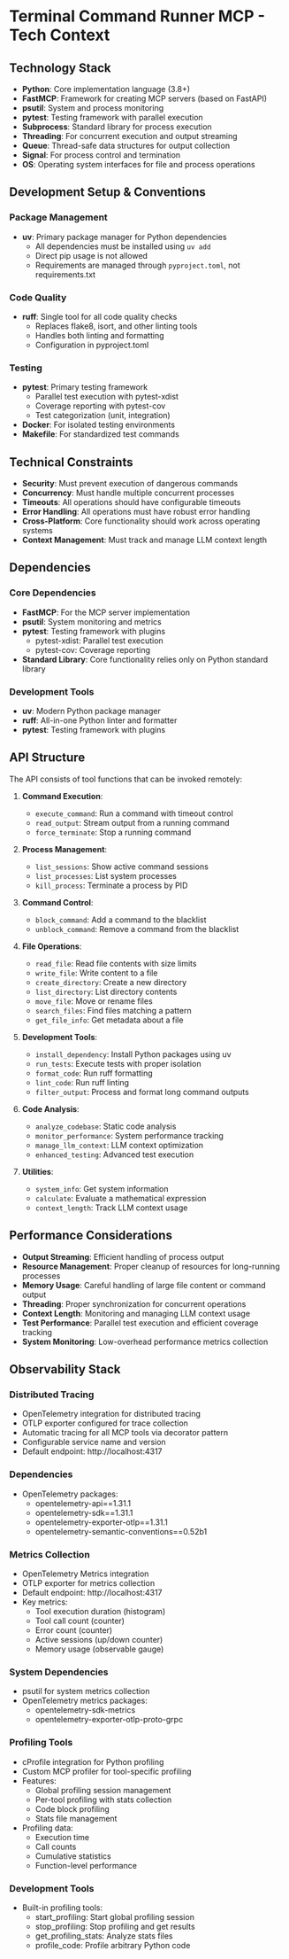 # Terminal Command Runner MCP - Tech Context

## Technology Stack

- **Python**: Core implementation language (3.8+)
- **FastMCP**: Framework for creating MCP servers (based on FastAPI)
- **psutil**: System and process monitoring
- **pytest**: Testing framework with parallel execution
- **Subprocess**: Standard library for process execution
- **Threading**: For concurrent execution and output streaming
- **Queue**: Thread-safe data structures for output collection
- **Signal**: For process control and termination
- **OS**: Operating system interfaces for file and process operations

## Development Setup & Conventions

### Package Management
- **uv**: Primary package manager for Python dependencies
  - All dependencies must be installed using `uv add`
  - Direct pip usage is not allowed
  - Requirements are managed through `pyproject.toml`, not requirements.txt

### Code Quality
- **ruff**: Single tool for all code quality checks
  - Replaces flake8, isort, and other linting tools
  - Handles both linting and formatting
  - Configuration in pyproject.toml

### Testing
- **pytest**: Primary testing framework
  - Parallel test execution with pytest-xdist
  - Coverage reporting with pytest-cov
  - Test categorization (unit, integration)
- **Docker**: For isolated testing environments
- **Makefile**: For standardized test commands

## Technical Constraints

- **Security**: Must prevent execution of dangerous commands
- **Concurrency**: Must handle multiple concurrent processes
- **Timeouts**: All operations should have configurable timeouts
- **Error Handling**: All operations must have robust error handling
- **Cross-Platform**: Core functionality should work across operating systems
- **Context Management**: Must track and manage LLM context length

## Dependencies

### Core Dependencies
- **FastMCP**: For the MCP server implementation
- **psutil**: System monitoring and metrics
- **pytest**: Testing framework with plugins
  - pytest-xdist: Parallel test execution
  - pytest-cov: Coverage reporting
- **Standard Library**: Core functionality relies only on Python standard library

### Development Tools
- **uv**: Modern Python package manager
- **ruff**: All-in-one Python linter and formatter
- **pytest**: Testing framework with plugins

## API Structure

The API consists of tool functions that can be invoked remotely:

1. **Command Execution**:
   - `execute_command`: Run a command with timeout control
   - `read_output`: Stream output from a running command
   - `force_terminate`: Stop a running command

2. **Process Management**:
   - `list_sessions`: Show active command sessions
   - `list_processes`: List system processes
   - `kill_process`: Terminate a process by PID

3. **Command Control**:
   - `block_command`: Add a command to the blacklist
   - `unblock_command`: Remove a command from the blacklist

4. **File Operations**:
   - `read_file`: Read file contents with size limits
   - `write_file`: Write content to a file
   - `create_directory`: Create a new directory
   - `list_directory`: List directory contents
   - `move_file`: Move or rename files
   - `search_files`: Find files matching a pattern
   - `get_file_info`: Get metadata about a file

5. **Development Tools**:
   - `install_dependency`: Install Python packages using uv
   - `run_tests`: Execute tests with proper isolation
   - `format_code`: Run ruff formatting
   - `lint_code`: Run ruff linting
   - `filter_output`: Process and format long command outputs

6. **Code Analysis**:
   - `analyze_codebase`: Static code analysis
   - `monitor_performance`: System performance tracking
   - `manage_llm_context`: LLM context optimization
   - `enhanced_testing`: Advanced test execution

7. **Utilities**:
   - `system_info`: Get system information
   - `calculate`: Evaluate a mathematical expression
   - `context_length`: Track LLM context usage

## Performance Considerations

- **Output Streaming**: Efficient handling of process output
- **Resource Management**: Proper cleanup of resources for long-running processes
- **Memory Usage**: Careful handling of large file content or command output
- **Threading**: Proper synchronization for concurrent operations
- **Context Length**: Monitoring and managing LLM context usage
- **Test Performance**: Parallel test execution and efficient coverage tracking
- **System Monitoring**: Low-overhead performance metrics collection

## Observability Stack

### Distributed Tracing
- OpenTelemetry integration for distributed tracing
- OTLP exporter configured for trace collection
- Automatic tracing for all MCP tools via decorator pattern
- Configurable service name and version
- Default endpoint: http://localhost:4317

### Dependencies
- OpenTelemetry packages:
  - opentelemetry-api==1.31.1
  - opentelemetry-sdk==1.31.1
  - opentelemetry-exporter-otlp==1.31.1
  - opentelemetry-semantic-conventions==0.52b1

### Metrics Collection
- OpenTelemetry Metrics integration
- OTLP exporter for metrics collection
- Default endpoint: http://localhost:4317
- Key metrics:
  - Tool execution duration (histogram)
  - Tool call count (counter)
  - Error count (counter)
  - Active sessions (up/down counter)
  - Memory usage (observable gauge)

### System Dependencies
- psutil for system metrics collection
- OpenTelemetry metrics packages:
  - opentelemetry-sdk-metrics
  - opentelemetry-exporter-otlp-proto-grpc

### Profiling Tools
- cProfile integration for Python profiling
- Custom MCP profiler for tool-specific profiling
- Features:
  - Global profiling session management
  - Per-tool profiling with stats collection
  - Code block profiling
  - Stats file management
- Profiling data:
  - Execution time
  - Call counts
  - Cumulative statistics
  - Function-level performance

### Development Tools
- Built-in profiling tools:
  - start_profiling: Start global profiling session
  - stop_profiling: Stop profiling and get results
  - get_profiling_stats: Analyze stats files
  - profile_code: Profile arbitrary Python code 